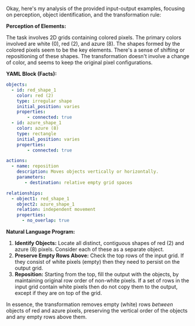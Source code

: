 Okay, here's my analysis of the provided input-output examples, focusing on perception, object identification, and the transformation rule:

**Perception of Elements:**

The task involves 2D grids containing colored pixels. The primary colors involved are white (0), red (2), and azure (8).  The shapes formed by the colored pixels seem to be the key elements. There's a sense of shifting or repositioning of these shapes. The transformation doesn't involve a change of color, and seems to keep the original pixel configurations.

**YAML Block (Facts):**


```yaml
objects:
  - id: red_shape_1
    color: red (2)
    type: irregular shape
    initial_position: varies
    properties:
        - connected: true
  - id: azure_shape_1
    color: azure (8)
    type: rectangle
    initial_position: varies
    properties:
        - connected: true

actions:
  - name: reposition
    description: Moves objects vertically or horizontally.
    parameters:
       - destination: relative empty grid spaces

relationships:
  - object1: red_shape_1
    object2: azure_shape_1
    relation: independent movement
    properties:
      - no_overlap: true
```


**Natural Language Program:**

1.  **Identify Objects:** Locate all distinct, contiguous shapes of red (2) and azure (8) pixels. Consider each of these as a separate object.
2.  **Preserve Empty Rows Above:** Check the top rows of the input grid. If they consist of white pixels (empty) then they need to persist on the output grid.
3. **Reposition:** Starting from the top, fill the output with the objects, by maintaining original row order of non-white pixels. If a set of rows in the input grid contain white pixels then do not copy them to the output, except if they are on top of the grid.

In essence, the transformation removes empty (white) rows *between* objects of red and azure pixels, preserving the vertical order of the objects and any empty rows above them.
